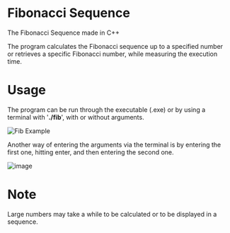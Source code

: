 # Fibonacci Sequence
The Fibonacci Sequence made in C++

The program calculates the Fibonacci sequence up to a specified number or retrieves a specific Fibonacci number, while measuring the execution time.

# Usage
The program can be run through the executable (.exe) or by using a terminal with '**./fib**', with or without arguments.

![Fib Example](https://github.com/user-attachments/assets/acd4adf2-7a6e-44ca-9324-2f2f98b7166a)

Another way of entering the arguments via the terminal is by entering the first one, hitting enter, and then entering the second one.

![image](https://github.com/user-attachments/assets/5790746c-9e2d-4477-9425-5c9dbb3e980c)

# Note
Large numbers may take a while to be calculated or to be displayed in a sequence.

